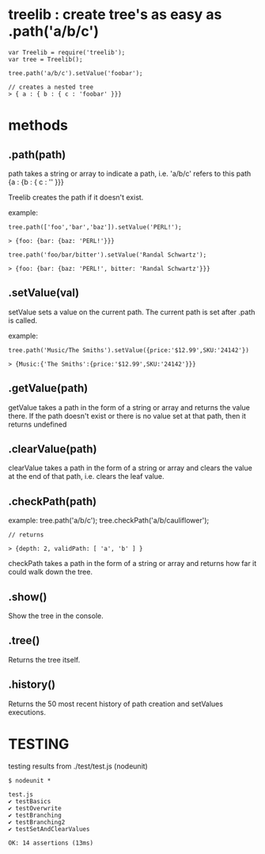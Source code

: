 treelib : create tree's as easy as .path('a/b/c')
=================================================

	var Treelib = require('treelib');
	var tree = Treelib();

	tree.path('a/b/c').setValue('foobar');

	// creates a nested tree
	> { a : { b : { c : 'foobar' }}}

methods
=======

.path(path) 
-----------
path takes a string or array to indicate a path, i.e.
'a/b/c' refers to this path {a : {b : { c : '' }}}

Treelib creates the path if it doesn't exist.

example: 

	tree.path(['foo','bar','baz']).setValue('PERL!');

	> {foo: {bar: {baz: 'PERL!'}}}

	tree.path('foo/bar/bitter').setValue('Randal Schwartz');

	> {foo: {bar: {baz: 'PERL!', bitter: 'Randal Schwartz'}}}


.setValue(val)
--------------
setValue sets a value on the current path. The current path
is set after .path is called.

example:
	
	tree.path('Music/The Smiths').setValue({price:'$12.99',SKU:'24142'})

	> {Music:{'The Smiths':{price:'$12.99',SKU:'24142'}}}

.getValue(path)
---------------
getValue takes a path in the form of a string or array and returns
the value there. If the path doesn't exist or there is no value set
at that path, then it returns undefined


.clearValue(path) 
----------------------------
clearValue takes a path in the form of a string or array and clears the value at the end of that path, i.e. clears the leaf value.


.checkPath(path) 
---------------------------
example:
	tree.path('a/b/c');	
	tree.checkPath('a/b/cauliflower');
	
	// returns

	> {depth: 2, validPath: [ 'a', 'b' ] }

checkPath takes a path in the form of a string or array and returns how far it could walk down the tree.

.show()
-------
Show the tree in the console.

.tree()
-------
Returns the tree itself.

.history()
----------
Returns the 50 most recent history of path creation and setValues
executions.

TESTING
=======

testing results from ./test/test.js (nodeunit)

	$ nodeunit *

	test.js
	✔ testBasics
	✔ testOverwrite
	✔ testBranching
	✔ testBranching2
	✔ testSetAndClearValues

	OK: 14 assertions (13ms)
